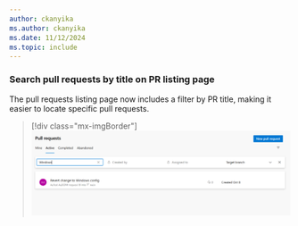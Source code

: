 ```yaml
---
author: ckanyika
ms.author: ckanyika
ms.date: 11/12/2024
ms.topic: include
---
```


### Search pull requests by title on PR listing page

The pull requests listing page now includes a filter by PR title, making it easier to locate specific pull requests.

> [!div class="mx-imgBorder"]
> [![Screenshot of filtering by PR title.](../../media/247-repos-01.png "Screenshot of filtering by PR title")](../../media/247-repos-01.png#lightbox)


